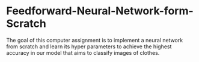 # Feedforward-Neural-Network-form-Scratch
The goal of this computer assignment is to implement a neural network from scratch and learn its hyper parameters to achieve the highest accuracy in our model that aims to classify images of clothes.
